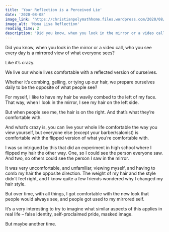 ```yaml
---
title: 'Your Reflection is a Perceived Lie'
date: '2020-08-08'
image_link: 'https://christianpolymathhome.files.wordpress.com/2020/08/monalisa.png'
image_alt: 'Mona Lisa Reflection'
reading_time: 2
description: 'Did you know, when you look in the mirror or a video call, who you see every day is a mirrored view of what everyone sees?'
---
```

Did you know, when you look in the mirror or a video call, who you see every day is a mirrored view of what everyone sees?

Like it’s crazy.

We live our whole lives comfortable with a reflected version of ourselves.

Whether it’s combing, gelling, or tying up our hair, we prepare ourselves daily to be the opposite of what people see?

For myself, I like to have my hair be wavily combed to the left of my face. That way, when I look in the mirror, I see my hair on the left side.

But when people see me, the hair is on the right. And that’s what they’re comfortable with.

And what’s crazy is, you can live your whole life comfortable the way you view yourself, but everyone else (except your barber/salonist) is comfortable with the flipped version of what you’re comfortable with.

I was so intrigued by this that did an experiment in high school where I flipped my hair the other way. One, so I could see the person everyone saw. And two, so others could see the person I saw in the mirror.

It was very uncomfortable, and unfamiliar, viewing myself, and having to comb my hair the opposite direction. The weight of my hair and the style didn’t feel right, and I know quite a few friends wondered why I changed my hair style.

But over time, with all things, I got comfortable with the new look that people would always see, and people got used to my mirrored self.

It’s a very interesting to try to imagine what similar aspects of this applies in real life – false identity, self-proclaimed pride, masked image.

But maybe another time.